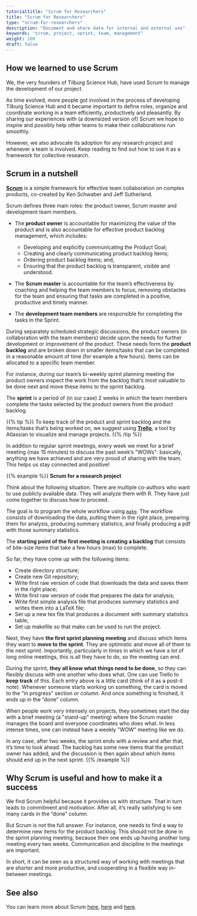 ```yaml
---
tutorialtitle: "Scrum for Researchers"
title: "Scrum for Researchers"
type: "scrum-for-researchers"
description: "Document and share data for internal and external use"
keywords: "scrum, project, sprint, team, management"
weight: 100
draft: false
---
```


## How we learned to use Scrum

We, the very founders of Tilburg Science Hub, have used Scrum to manage the development of our project.

As time evolved, more people got involved in the process of developing Tilburg Science Hub and it became important to define roles, organize and coordinate working in a team efficiently, productively and pleasantly. By sharing our experiences with (a downsized version of) Scrum we hope to inspire and possibly help other teams to make their collaborations run smoothly.

However, we also advocate its adoption for any research project and whenever a team is involved. Keep reading to find out how to use it as a framework for collective research.

## Scrum in a nutshell

**[Scrum](https://www.scrum.org)** is a simple framework for effective team collaboration on complex products, co-created by Ken Schwaber and Jeff Sutherland.

Scrum defines three main roles: the product owner, Scrum master and development team members.

- The **product owner** is accountable for maximizing the value of the product and is also accountable for effective product backlog management, which includes:
    - Developing and explicitly communicating the Product Goal;
    - Creating and clearly communicating product backlog items;
    - Ordering product backlog items; and,
    - Ensuring that the product backlog is transparent, visible and understood.

- The **Scrum master** is accountable for the team’s effectiveness by coaching and helping the team members to focus, removing obstacles for the team and ensuring that tasks are completed in a positive, productive and timely manner.

- The **development team members** are responsible for completing the tasks in the Sprint.

During separately scheduled strategic discussions, the product owners (in collaboration with the team members) decide upon the needs for further development or improvement of the product. These needs form the **product backlog** and are broken down in smaller items/tasks that can be completed in a reasonable amount of time (for example a few hours). Items can be allocated to a specific team member.

For instance, during our team’s bi-weekly sprint planning meeting the product owners inspect the work from the backlog that’s most valuable to be done next and move these items to the sprint backlog.

The **sprint** is a period of (in our case) 2 weeks in which the team members complete the tasks selected by the product owners from the product backlog.

{{% tip %}}
To keep track of the product and sprint backlog and the items/tasks that’s being worked on, we suggest using **[Trello](https://trello.com)**, a tool by Atlassian to visualize and manage projects.
{{% /tip %}}

In addition to regular sprint meetings, every week we meet for a brief meeting (max 15 minutes) to discuss the past week’s "WOWs": basically, anything we have achieved and are very proud of sharing with the team. This helps us stay connected and positive!

{{% example %}}
**Scrum for a research project**

Think about the following situation. There are multiple co-authors who want to use publicly available data. They will analyze them with R. They have just come together to discuss how to proceed.

The goal is to program the whole workflow using [`make`](/building-blocks/configure-your-computer/automation-and-workflows/make/). The workflow consists of downloading the data, putting them in the right place, preparing them for analysis, producing summary statistics, and finally producing a pdf with those summary statistics.

The **starting point of the first meeting is creating a backlog** that consists of bite-size items that take a few hours (max) to complete.

So far, they have come up with the following items:
- Create directory structure;
- Create new Git repository;
- Write first raw version of code that downloads the data and saves them in the right place;
- Write first raw version of code that prepares the data for analysis;
- Write first simple analysis file that produces summary statistics and writes them into a LaTeX file;
- Set up a new tex file that produces a document with summary statistics table;
- Set up makefile so that make can be used to run the project.

Next, they have **the first sprint planning meeting** and discuss which items they want to **move to the sprint**. They are optimistic and move all of them to the next sprint. Importantly, particularly in times in which we have a lot of long online meetings, this is all they have to do, so the meeting can end.

During the sprint, **they all know what things need to be done**, so they can flexibly discuss with one another who does what. One can use Trello to **keep track** of this. Each entry above is a little card (think of it as a post-it note). Whenever someone starts working on something, the card is moved to the “in progress” section or column. And once something is finished, it ends up in the “done” column.

When people work very intensely on projects, they sometimes start the day with a brief meeting (a "stand-up" meeting) where the Scrum master manages the board and everyone coordinates who does what. In less intense times, one can instead have a weekly "WOW" meeting like we do.

In any case, after two weeks, the sprint ends with a review and after that, it’s time to look ahead. The backlog has some new items that the product owner has added, and the discussion is then again about which items should end up in the next sprint.
{{% /example %}}

## Why Scrum is useful and how to make it a success

We find Scrum helpful because it provides us with structure. That in turn leads to commitment and motivation. After all, it’s really satisfying to see many cards in the “done” column.

But Scrum is not the full answer. For instance, one needs to find a way to determine new items for the product backlog. This should not be done in the sprint planning meeting, because then one ends up having another long meeting every two weeks. Communication and discipline in the meetings are important.

In short, it can be seen as a structured way of working with meetings that are shorter and more productive, and cooperating in a flexible way in-between meetings.

## See also

You can learn more about Scrum [here](https://www.scrum.org), [here](https://www.scrumguides.org/scrum-guide.html) and [here](http://crosstalk.cell.com/blog/scrum-for-science-a-framework-for-collective-research).
